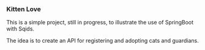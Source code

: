 ### Kitten Love
This is a simple project, still in progress, to illustrate the use of SpringBoot with Sqids.

The idea is to create an API for registering and adopting cats and guardians.
